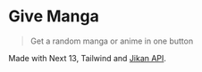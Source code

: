 # Give Manga
> Get a random manga or anime in one button

Made with Next 13, Tailwind and [Jikan API](https://jikan.moe/).